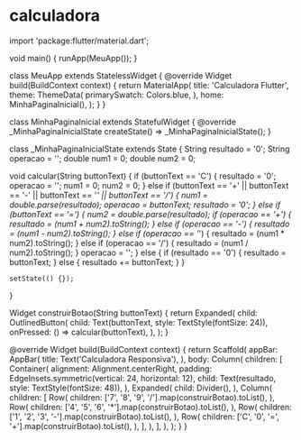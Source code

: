 # calculadora
import 'package:flutter/material.dart';

void main() {
  runApp(MeuApp());
}

class MeuApp extends StatelessWidget {
  @override
  Widget build(BuildContext context) {
    return MaterialApp(
      title: 'Calculadora Flutter',
      theme: ThemeData(
        primarySwatch: Colors.blue,
      ),
      home: MinhaPaginaInicial(),
    );
  }
}

class MinhaPaginaInicial extends StatefulWidget {
  @override
  _MinhaPaginaInicialState createState() => _MinhaPaginaInicialState();
}

class _MinhaPaginaInicialState extends State<MinhaPaginaInicial> {
  String resultado = '0';
  String operacao = '';
  double num1 = 0;
  double num2 = 0;

  void calcular(String buttonText) {
    if (buttonText == 'C') {
      resultado = '0';
      operacao = '';
      num1 = 0;
      num2 = 0;
    } else if (buttonText == '+' || buttonText == '-' || buttonText == '*' || buttonText == '/') {
      num1 = double.parse(resultado);
      operacao = buttonText;
      resultado = '0';
    } else if (buttonText == '=') {
      num2 = double.parse(resultado);
      if (operacao == '+') {
        resultado = (num1 + num2).toString();
      } else if (operacao == '-') {
        resultado = (num1 - num2).toString();
      } else if (operacao == '*') {
        resultado = (num1 * num2).toString();
      } else if (operacao == '/') {
        resultado = (num1 / num2).toString();
      }
      operacao = '';
    } else {
      if (resultado == '0') {
        resultado = buttonText;
      } else {
        resultado += buttonText;
      }
    }

    setState(() {});
  }

  Widget construirBotao(String buttonText) {
    return Expanded(
      child: OutlinedButton(
        child: Text(buttonText, style: TextStyle(fontSize: 24)),
        onPressed: () => calcular(buttonText),
      ),
    );
  }

  @override
  Widget build(BuildContext context) {
    return Scaffold(
      appBar: AppBar(
        title: Text('Calculadora Responsiva'),
      ),
      body: Column(
        children: [
          Container(
            alignment: Alignment.centerRight,
            padding: EdgeInsets.symmetric(vertical: 24, horizontal: 12),
            child: Text(resultado, style: TextStyle(fontSize: 48)),
          ),
          Expanded(
            child: Divider(),
          ),
          Column(
            children: [
              Row(
                children: ['7', '8', '9', '/'].map(construirBotao).toList(),
              ),
              Row(
                children: ['4', '5', '6', '*'].map(construirBotao).toList(),
              ),
              Row(
                children: ['1', '2', '3', '-'].map(construirBotao).toList(),
              ),
              Row(
                children: ['C', '0', '=', '+'].map(construirBotao).toList(),
              ),
            ],
          ),
        ],
      ),
    );
  }
}

